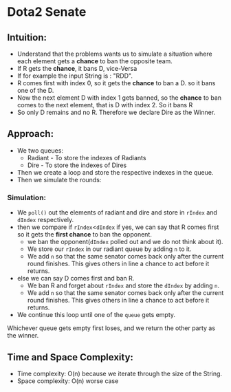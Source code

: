 # Dota2 Senate

## Intuition:

- Understand that the problems wants us to simulate a situation where each element gets a **chance** to ban the opposite team.
- If R gets the **chance**, it bans D, vice-Versa
- If for example the input String is : "RDD".
- R comes first with index 0, so it gets the **chance** to ban a D. so it bans one of the D.
- Now the next element D with index 1 gets banned, so the **chance** to ban comes to the next element, that is D with index 2. So it bans R
- So only D remains and no R. Therefore we declare Dire as the Winner.


## Approach:

- We two queues: 
    * Radiant - To store the indexes of Radiants
    * Dire - To store the indexes of Dires
- Then we create a loop and store the respective indexes in the queue.
- Then we simulate the rounds:

### Simulation: 

- We `poll()` out the elements of radiant and dire and store in `rIndex` and `dIndex` respectively.
- then we compare if `rIndex`<`dIndex` if yes, we can say that R comes first so it gets the **first chance** to ban the opponent.
    * we ban the opponent(`dIndex` polled out and we do not think about it). 
    * We store our `rIndex` in our radiant queue by adding `n` to it.
    * We add `n` so that the same senator comes back only after the current round finishes. This gives others in line a chance to act before it returns.
- else we can say D comes first and ban R.
    * We ban R and forget about `rIndex` and store the `dIndex` by adding `n`.
    * We add `n` so that the same senator comes back only after the current round finishes. This gives others in line a chance to act before it returns.
- We continue this loop until one of the `queue` gets empty.

Whichever queue gets empty first loses, and we return the other party as the winner.

## Time and Space Complexity:

- Time complexity: O(n) because we iterate through the size of the String.
- Space complexity: O(n) worse case 